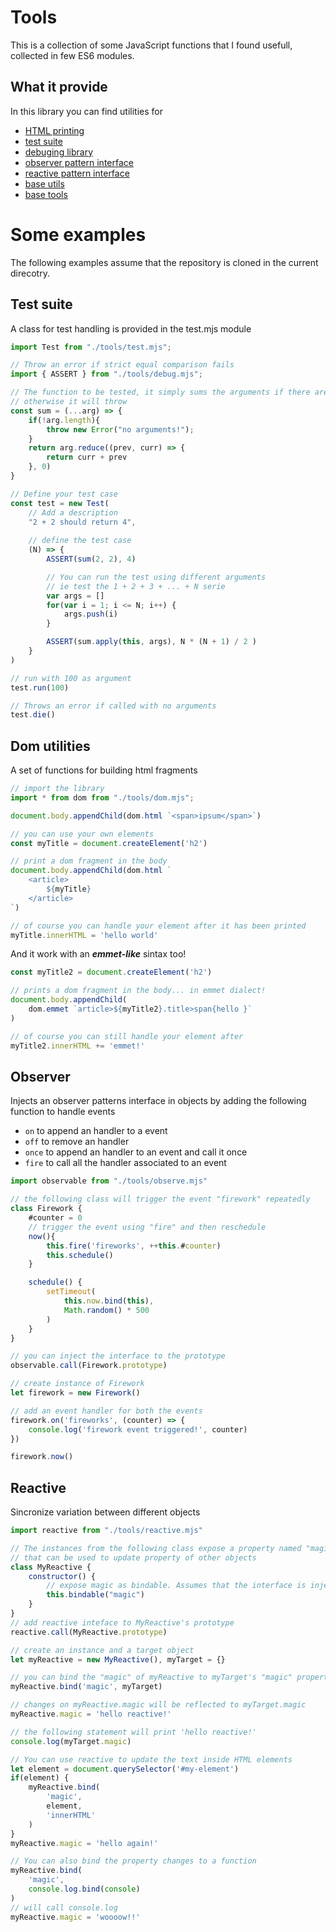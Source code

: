 # Tools

This is a collection of some JavaScript functions that I found usefull,
collected in few ES6 modules.

## What it provide

In this library you can find utilities for
* [HTML printing](docs/dom.md)
* [test suite](docs/test.md)
* [debuging library](docs/debug.md)
* [observer pattern interface](docs/observe.md)
* [reactive pattern interface](docs/reactive.md)
* [base utils](docs/utils.md)
* [base tools](docs/tools.md)

# Some examples

The following examples assume that the repository is cloned in the current
direcotry.

## Test suite

A class for test handling is provided in the test.mjs module

```javascript
import Test from "./tools/test.mjs";

// Throw an error if strict equal comparison fails
import { ASSERT } from "./tools/debug.mjs"; 

// The function to be tested, it simply sums the arguments if there are any,
// otherwise it will throw
const sum = (...arg) => {
	if(!arg.length){
		throw new Error("no arguments!");
	}
	return arg.reduce((prev, curr) => {
		return curr + prev
	}, 0)
}

// Define your test case
const test = new Test(
	// Add a description
	"2 + 2 should return 4",
	
	// define the test case
	(N) => {
		ASSERT(sum(2, 2), 4)

		// You can run the test using different arguments
		// ie test the 1 + 2 + 3 + ... + N serie
		var args = []
		for(var i = 1; i <= N; i++) {
			args.push(i)
		}

		ASSERT(sum.apply(this, args), N * (N + 1) / 2 )
	}
)

// run with 100 as argument
test.run(100)

// Throws an error if called with no arguments
test.die()
```

## Dom utilities

A set of functions for building html fragments

```javascript
// import the library
import * from dom from "./tools/dom.mjs";

document.body.appendChild(dom.html `<span>ipsum</span>`)

// you can use your own elements
const myTitle = document.createElement('h2')

// print a dom fragment in the body
document.body.appendChild(dom.html `
	<article>
		${myTitle}
	</article>
`)

// of course you can handle your element after it has been printed 
myTitle.innerHTML = 'hello world'
```
And it work with an ***emmet-like*** sintax too!

```javascript
const myTitle2 = document.createElement('h2')

// prints a dom fragment in the body... in emmet dialect!
document.body.appendChild(
	dom.emmet `article>${myTitle2}.title>span{hello }`
)

// of course you can still handle your element after
myTitle2.innerHTML += 'emmet!'
```

## Observer

Injects an observer patterns interface in objects by adding the following
function to handle events
- `on` to append an handler to a event
- `off` to remove an handler
- `once` to append an handler to an event and call it once
- `fire` to call all the handler associated to an event

```javascript
import observable from "./tools/observe.mjs"

// the following class will trigger the event "firework" repeatedly
class Firework {
	#counter = 0
	// trigger the event using "fire" and then reschedule
	now(){
		this.fire('fireworks', ++this.#counter)
		this.schedule()
	}

	schedule() {
		setTimeout(
			this.now.bind(this),
			Math.random() * 500
		)
	}
}

// you can inject the interface to the prototype
observable.call(Firework.prototype)

// create instance of Firework
let firework = new Firework()

// add an event handler for both the events
firework.on('fireworks', (counter) => {
	console.log('firework event triggered!', counter)
})

firework.now()
```

## Reactive

Sincronize variation between different objects

```javascript
import reactive from "./tools/reactive.mjs"

// The instances from the following class expose a property named "magic"
// that can be used to update property of other objects
class MyReactive {
	constructor() {
		// expose magic as bindable. Assumes that the interface is injected
		this.bindable("magic")
	}
}
// add reactive inteface to MyReactive's prototype
reactive.call(MyReactive.prototype)

// create an instance and a target object
let myReactive = new MyReactive(), myTarget = {}

// you can bind the "magic" of myReactive to myTarget's "magic" property
myReactive.bind('magic', myTarget)

// changes on myReactive.magic will be reflected to myTarget.magic
myReactive.magic = 'hello reactive!'

// the following statement will print 'hello reactive!'
console.log(myTarget.magic)

// You can use reactive to update the text inside HTML elements
let element = document.querySelector('#my-element')
if(element) {
	myReactive.bind(
		'magic',
		element,
		'innerHTML'
	)
}
myReactive.magic = 'hello again!'

// You can also bind the property changes to a function
myReactive.bind(
	'magic',
	console.log.bind(console)
)
// will call console.log
myReactive.magic = 'woooow!!'
```
